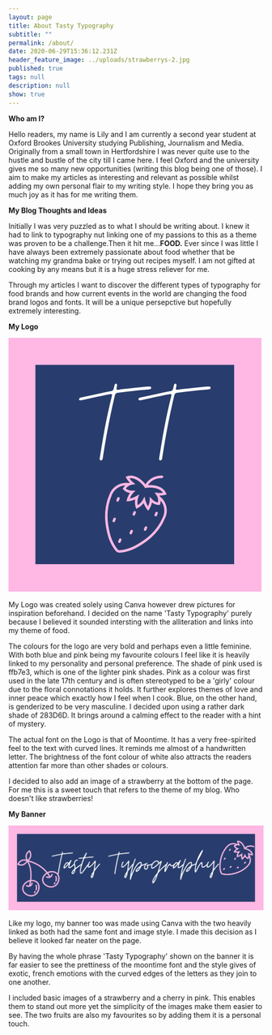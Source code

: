 ```yaml
---
layout: page
title: About Tasty Typography
subtitle: ""
permalink: /about/
date: 2020-06-29T15:36:12.231Z
header_feature_image: ../uploads/strawberrys-2.jpg
published: true
tags: null
description: null
show: true
---
```

**Who am I?**

Hello readers, my name is Lily and I am currently a second year student at Oxford Brookes University studying Publishing, Journalism and Media. Originally from a small town in Hertfordshire I was never quite use to the hustle and bustle of the city till I came here. I feel Oxford and the university gives me so many new opportunities (writing this blog being one of those). I aim to make my articles as interesting and relevant as possible whilst adding my own personal flair to my writing style. I hope they bring you as much joy as it has for me writing them.

**My Blog Thoughts and Ideas**

Initially I was very puzzled as to what I should be writing about. I knew it had to link to typography nut linking one of my passions to this as a theme was proven to be a challenge.Then it hit me...**FOOD.** Ever since I was little I have always been extremely passionate about food whether that be watching my grandma bake or trying out recipes myself. I am not gifted at cooking by any means but it is a huge stress reliever for me. 

Through my articles I want to discover the different types of typography for food brands and how current events in the world are changing the food brand logos and fonts. It will be a unique persepctive but hopefully extremely interesting.

**My Logo** 

![](../uploads/logo.png)

My Logo was created solely using Canva however drew pictures for inspiration beforehand. I decided on the name  'Tasty Typography' purely because I believed it sounded intersting with the alliteration and links into my theme of food. 

The colours for the logo are very bold and perhaps even a little feminine. With both blue and pink being my favourite colours I feel like it is heavily linked to my personality and personal preference. The shade of pink used is ffb7e3, which is one of the lighter pink shades. Pink as a colour was first used in the late 17th century and is often stereotyped to be a 'girly' colour due to the floral connotations it holds. It further explores themes of love and inner peace which exactly how I feel when I cook. Blue, on the other hand, is genderized to be very masculine. I decided upon using a rather dark shade of 283D6D. It brings around a calming effect to the reader with a hint of mystery.

The actual font on the Logo is that of Moontime. It has a very free-spirited feel to the text with curved lines. It reminds me almost of a handwritten letter. The brightness of the font colour of white also attracts the readers attention far more than other shades or colours. 

I decided to also add an image of a strawberry at the bottom of the page. For me this is a sweet touch that refers to the theme of my blog. Who doesn't like strawberries!

**My Banner**

![](../uploads/323eb438-8b92-4991-9c48-c15139c396b6.png)

Like my logo, my banner too was made using Canva with the two heavily linked as both had the same font and image style. I made this decision as I believe it looked far neater on the page.

By having the whole phrase 'Tasty Typography' shown on the banner it is far easier to see the prettiness of the moontime font and the style gives of exotic, french emotions with the curved edges of the letters as they join to one another.

I included basic images of a strawberry and a cherry in pink. This enables them to stand out more yet the simplicity of the images make them easier to see. The two fruits are also my favourites so by adding them it is a personal touch.